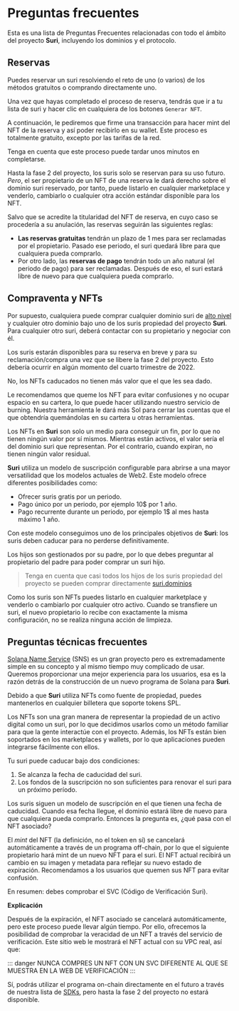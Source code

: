 # Preguntas frecuentes

Esta es una lista de Preguntas Frecuentes relacionadas con todo el ámbito del proyecto **Suri**, incluyendo
los dominios y el protocolo.

## Reservas

<FaqBox title="¿Cómo puedo reservar un suri?">

Puedes reservar un suri resolviendo el reto de uno (o varios) de los métodos gratuitos o comprando directamente uno.

</FaqBox>

<FaqBox title="¿Cómo puedo obtener el NFT correspondiente a mi reserva?">

Una vez que hayas completado el proceso de reserva, tendrás que ir a tu lista de suri y hacer clic en cualquiera de
los botones `Generar NFT`.

A continuación, le pediremos que firme una transacción para hacer mint del NFT de la reserva y así poder recibirlo en su
wallet. Este proceso es totalmente gratuito, excepto por las tarifas de la red.

Tenga en cuenta que este proceso puede tardar unos minutos en completarse.

</FaqBox>

<FaqBox title="Ya he reservado un suri, ¿qué puedo hacer con él?">

Hasta la fase 2 del proyecto, los suris solo se reservan para su uso futuro. _Pero_, el ser propietario de un NFT de una
reserva le dará derecho sobre el dominio suri reservado, por tanto, puede listarlo en cualquier marketplace y venderlo,
cambiarlo o cualquier otra acción estándar disponible para los NFT.

</FaqBox>

<FaqBox title="¿Qué pasa si pierdo un NFT de reserva o si lo quemo?">

Salvo que se acredite la titularidad del NFT de reserva, en cuyo caso se procedería a su anulación, las reservas
seguirán las siguientes reglas:

- **Las reservas gratuitas** tendrán un plazo de 1 mes para ser reclamadas por el propietario. Pasado ese periodo, el
  suri quedará libre para que cualquiera pueda comprarlo.
- Por otro lado, las **reservas de pago** tendrán todo un año natural (el periodo de pago) para ser reclamadas.
  Después de eso, el suri estará libre de nuevo para que cualquiera pueda comprarlo.

</FaqBox>

## Compraventa y NFTs

<FaqBox title="¿Podré comprar mi propio dominio Suri?">

Por supuesto, cualquiera puede comprar cualquier dominio suri de [alto nivel][TLD] y cualquier otro dominio bajo uno de
los suris propiedad del proyecto **Suri**. Para cualquier otro suri, deberá contactar con su propietario y negociar con
él.

</FaqBox>

<FaqBox title="¿Cuándo podré comprar un dominio Suri?">

Los suris estarán disponibles para su reserva en breve y para su reclamación/compra una vez que se libere la fase 2 del
proyecto. Esto debería ocurrir en algún momento del cuarto trimestre de 2022.

</FaqBox>

<FaqBox title="¿Siguen teniendo valor los NFT caducados?">

No, los NFTs caducados no tienen más valor que el que les sea dado.

Le recomendamos que queme los NFT para evitar confusiones y no ocupar espacio en su cartera, lo que puede hacer
utilizando nuestro servicio de burning. Nuestra herramienta le dará más Sol para cerrar las cuentas que el que obtendría
quemándolas en su cartera u otras herramientas.

</FaqBox>

<FaqBox title="¿Se van a vender los NFT como fuente de ingresos?">

Los NFTs en **Suri** son solo un medio para conseguir un fin, por lo que no tienen ningún valor por sí mismos. Mientras
están activos, el valor sería el del dominio suri que representan. Por el contrario, cuando expiran, no tienen ningún
valor residual.

</FaqBox>

<FaqBox title="¿Por qué Suri utiliza un modelo de suscripción?">

**Suri** utiliza un modelo de suscripción configurable para abrirse a una mayor versatilidad que los modelos actuales de
Web2. Este modelo
ofrece diferentes posibilidades como:

- Ofrecer suris gratis por un periodo.
- Pago único por un periodo, por ejemplo 10$ por 1 año.
- Pago recurrente durante un periodo, por ejemplo 1$ al mes hasta máximo 1 año.

Con este modelo conseguimos uno de los principales objetivos de **Suri**: los suris deben caducar para no perderse
definitivamente.

</FaqBox>

<FaqBox title="¿Puedo comprar un subnivel de un suri?">

Los hijos son gestionados por su padre, por lo que debes preguntar al propietario del padre para poder comprar un suri
hijo.

> Tenga en cuenta que casi todos los hijos de los suris propiedad del proyecto se pueden comprar
> directamente [suri.dominios](https://suri.domains)

</FaqBox>

<FaqBox title="¿Puedo vender mi dominio Suri?">

Como los suris son NFTs puedes listarlo en cualquier marketplace y venderlo o cambiarlo por cualquier otro activo.
Cuando se transfiere un suri, el nuevo propietario lo recibe con exactamente la misma configuración, no se realiza
ninguna acción de limpieza.

</FaqBox>

## Preguntas técnicas frecuentes

<FaqBox title="¿Por qué no usamos el servicio SNS?">

[Solana Name Service][SNS] (SNS) es un gran proyecto pero es extremadamente simple en su concepto y al mismo tiempo
muy complicado de usar. Queremos proporcionar una mejor experiencia para los usuarios, esa es la razón detrás de la
construcción de un nuevo programa de Solana para **Suri**.

</FaqBox>

<FaqBox title="¿Puedo tener el NFT de mi dominio Suri en mi cartera?">

Debido a que **Suri** utiliza NFTs como fuente de propiedad, puedes mantenerlos en cualquier billetera que soporte
tokens SPL.

</FaqBox>

<FaqBox title="¿Por qué Suri utiliza NFTs?">

Los NFTs son una gran manera de representar la propiedad de un activo digital como un suri, por lo que decidimos usarlos
como un método familiar para que la gente interactúe con el proyecto. Además, los NFTs están bien soportados en los
marketplaces y wallets, por lo que aplicaciones pueden integrarse fácilmente con ellos.

</FaqBox>

<FaqBox title="¿Cuándo caduca mi suri?">

Tu suri puede caducar bajo dos condiciones:

1. Se alcanza la fecha de caducidad del suri.
2. Los fondos de la suscripción no son suficientes para renovar el suri para un próximo período.

</FaqBox>

<FaqBox title="¿Qué pasa cuando mi dominio Suri expira?">

Los suris siguen un modelo de suscripción en el que tienen una fecha de caducidad. Cuando esa fecha llegue, el dominio
estará libre de nuevo para que cualquiera pueda comprarlo. Entonces la pregunta es, ¿qué pasa con el NFT asociado?

El _mint_ del NFT (la definición, no el token en sí) se cancelará automáticamente a través de un programa off-chain, por
lo que el siguiente propietario hará mint de un nuevo NFT para el suri. El NFT actual recibirá un cambio en su imagen y
metadata para reflejar su nuevo estado de expiración. Recomendamos a los usuarios que quemen sus NFT para evitar
confusión.

</FaqBox>

<FaqBox title="¿Cómo puedo confirmar la veracidad de un NFT de suri?">

En resumen: debes comprobar el SVC (Código de Verificación Suri).

**Explicación**

Después de la expiración, el NFT asociado se cancelará automáticamente, pero este proceso puede llevar algún tiempo. Por
ello, ofrecemos la posibilidad de comprobar la veracidad de un NFT a través del servicio de verificación. Este sitio web
le mostrará el NFT actual con su VPC real, así que:

::: danger
NUNCA COMPRES UN NFT CON UN SVC DIFERENTE AL QUE SE MUESTRA EN LA WEB DE VERIFICACIÓN
:::

</FaqBox>

<FaqBox title="¿Puedo utilizar el smart contract de Suri directamente?">

Sí, podrás utilizar el programa on-chain directamente en el futuro a través de nuestra lista
de [SDKs](/es/development/sdk/), pero hasta la fase 2 del proyecto no estará disponible.

</FaqBox>

[TLD]: https://es.wikipedia.org/wiki/Dominio_de_nivel_superior

[SNS]: https://spl.solana.com/name-service

